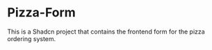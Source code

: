 # Pizza-Form

This is a Shadcn project that contains the frontend form for the pizza ordering system.
